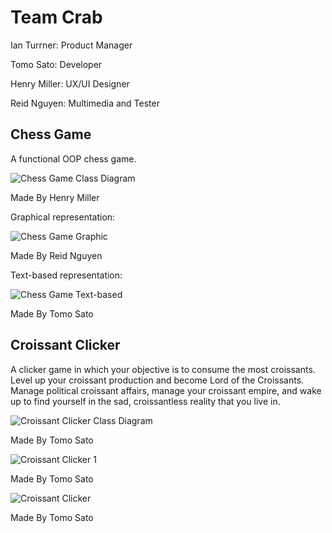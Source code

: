 # Team Crab

Ian Turrner: Product Manager

Tomo Sato: Developer

Henry Miller: UX/UI Designer 

Reid Nguyen: Multimedia and Tester

## Chess Game

A functional OOP chess game.

![Chess Game Class Diagram](https://github.com/TomoCroissant/Crab/blob/main/Images/Untitled%20Diagram.drawio.png?raw=true)

Made By Henry Miller

Graphical representation:

![Chess Game Graphic](https://github.com/TomoCroissant/Crab/blob/main/Images/Screenshot%202023-03-03%203.28.52%20PM.png?raw=true)

Made By Reid Nguyen

Text-based representation:

![Chess Game Text-based](https://github.com/TomoCroissant/Crab/blob/main/Images/chessText.png?raw=true)

Made By Tomo Sato

## Croissant Clicker

A clicker game in which your objective is to consume the most croissants. Level up your croissant production and become Lord of the Croissants. Manage political croissant affairs, manage your croissant empire, and wake up to find yourself in the sad, croissantless reality that you live in.

![Croissant Clicker Class Diagram](https://github.com/TomoCroissant/Crab/blob/main/Images/croissantClickerDiagram.png?raw=true)

Made By Tomo Sato

![Croissant Clicker 1](https://github.com/TomoCroissant/Crab/blob/main/Images/croissantGame1.png?raw=true)

Made By Tomo Sato

![Croissant Clicker](https://github.com/TomoCroissant/Crab/blob/main/Images/croissantGame.png?raw=true)

Made By Tomo Sato
